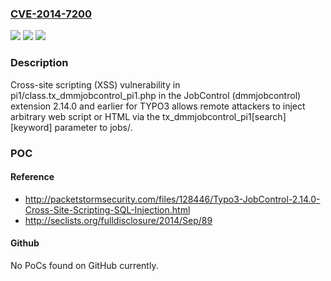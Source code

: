 ### [CVE-2014-7200](https://cve.mitre.org/cgi-bin/cvename.cgi?name=CVE-2014-7200)
![](https://img.shields.io/static/v1?label=Product&message=n%2Fa&color=blue)
![](https://img.shields.io/static/v1?label=Version&message=n%2Fa&color=blue)
![](https://img.shields.io/static/v1?label=Vulnerability&message=n%2Fa&color=brighgreen)

### Description

Cross-site scripting (XSS) vulnerability in pi1/class.tx_dmmjobcontrol_pi1.php in the JobControl (dmmjobcontrol) extension 2.14.0 and earlier for TYPO3 allows remote attackers to inject arbitrary web script or HTML via the tx_dmmjobcontrol_pi1[search][keyword] parameter to jobs/.

### POC

#### Reference
- http://packetstormsecurity.com/files/128446/Typo3-JobControl-2.14.0-Cross-Site-Scripting-SQL-Injection.html
- http://seclists.org/fulldisclosure/2014/Sep/89

#### Github
No PoCs found on GitHub currently.

